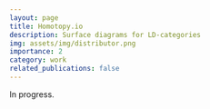 ```yaml
---
layout: page
title: Homotopy.io
description: Surface diagrams for LD-categories
img: assets/img/distributor.png
importance: 2
category: work
related_publications: false
---
```


In progress.
